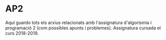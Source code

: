 # AP2
Aquí guardo tots els arxius relacionats amb l'assignatura d'algorísmia i programació 2 (com possibles apunts i problemes). Assignatura cursada el curs 2018-2019.
